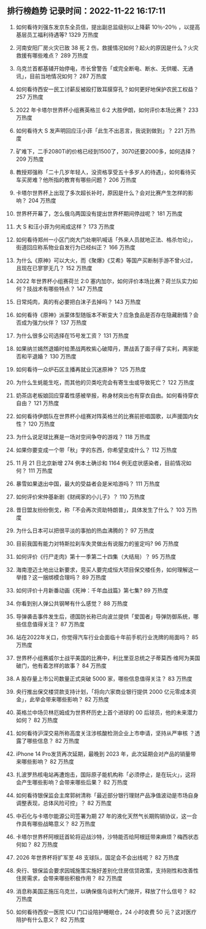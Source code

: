 
## 排行榜趋势 记录时间：2022-11-22 16:17:11
  
  1. 如何看待刘强东发京东全员信，提出副总监级别以上降薪 10％-20％ ，以提高基层员工福利待遇等? 1329 万热度
    
  2. 河南安阳厂房火灾已致 38 死 2 伤，救援情况如何？起火的原因是什么？火灾救援有哪些难点？ 289 万热度
    
  3. 乌克兰首都基辅开始停电，市长曾警告「或完全断电、断水、无供暖、无通讯」，目前当地情况如何？ 287 万热度
    
  4. 如何看待西安一民工讨薪反被殴打致耳膜穿孔？如何更好地保护农民工权益？ 257 万热度
    
  5. 2022 年卡塔尔世界杯小组赛英格兰 6:2 大胜伊朗，如何评价本场比赛？ 233 万热度
    
  6. 如何看待大 S 发声明回应汪小菲「此生不出恶言，我说到做到」？ 221 万热度
    
  7. 矿难下，二手2080Ti的价格已经到1500了，3070还要2000多，如何选择？ 209 万热度
    
  8. 教授郑强称「二十几岁年轻人，没资格享受五十多岁人的待遇」，如何看待买车买房难？他所指的教育有哪些问题？ 206 万热度
    
  9. 卡塔尔世界杯上出现了多次超长补时，原因是什么？会对比赛产生怎样的影响？ 204 万热度
    
  10. 世界杯开幕了，怎么俄乌两国没有提出世界杯期间停战呢？ 181 万热度
    
  11. 大 S 和汪小菲为何闹成这样？ 173 万热度
    
  12. 如何看待郑州一小区门岗大门处喇叭喊话「外来人员就地正法、格杀勿论」，街道回应称系物业自发行为已经纠正？ 166 万热度
    
  13. 为什么《原神》可以大火，而《聚爆》《艾希》等国产买断制手游不曾火过，且现在已寥寥无几？ 152 万热度
    
  14. 2022 年世界杯小组赛荷兰 2:0 塞内加尔，如何评价本场比赛？荷兰队实力如何？技战术有哪些特点？ 147 万热度
    
  15. 日常炖肉，真的有必要把白沫子去掉吗？ 143 万热度
    
  16. 如何看待《原神》派蒙体型随版本不断变大？应急食品是否存在隐藏剧情？会否成为强力伙伴？ 137 万热度
    
  17. 为什么很多公司选择在15号发工资？ 131 万热度
    
  18. 如果纳兰嫣然退婚时给萧战两枚紫心破障丹，萧战丢了面子得了实利，两家能否和平退婚？ 130 万热度
    
  19. 如何看待一众炉石区主播再就业沉迷原神？ 125 万热度
    
  20. 为什么生蚝能生吃，而其他的贝类吃完会有寄生虫或导致死亡？ 122 万热度
    
  21. 奶茶店老板娘回应穿着性感被举报，称身材突出也有穿衣自由。如何看待穿衣自由？ 121 万热度
    
  22. 如何看待伊朗队在世界杯小组赛对阵英格兰的比赛前拒唱国歌，以声援国内女性？ 120 万热度
    
  23. 为什么说足球比赛是一场对空间争夺的游戏？ 118 万热度
    
  24. 如果你要变成一个带「秋」字的东西，你希望变成什么？ 112 万热度
    
  25. 11 月 21 日北京新增 274 例本土确诊和 1164 例无症状感染者，目前情况如何？ 111 万热度
    
  26. 暴雪如果退出中国，最大的受益者会是米哈游吗？ 111 万热度
    
  27. 如何评价宋仲基新剧《财阀家的小儿子》？ 110 万热度
    
  28. 昔日盟友纷纷倒戈，称「不会再次资助特朗普」，具体发生了什么？ 103 万热度
    
  29. 为什么日本可以把很平淡的事拍的热血沸腾的？ 97 万热度
    
  30. 目前我国有能力对特斯拉刹车失灵做出有说服力的鉴定吗? 96 万热度
    
  31. 如何评价《行尸走肉》第十一季第二十四集（大结局）？ 95 万热度
    
  32. 海南澄迈土地出让新要求，竞买人要完成恒大项目保交楼任务，如何理解这一举措？这一捆绑模合理吗？ 89 万热度
    
  33. 如何评价十月新番动画《死神：千年血战篇》第七集? 89 万热度
    
  34. 你看到别人弹公共钢琴有什么感觉？ 88 万热度
    
  35. 导弹袭击事件发生后，德国防长称已向波兰提供「爱国者」导弹防御系统，哪些信息值得关注？ 87 万热度
    
  36. 站在2022年关口，你觉得汽车行业会面临十年前手机行业洗牌的局面吗？ 85 万热度
    
  37. 世界杯小组赛威尔士战平美国的比赛中，利比里亚总统之子蒂莫西·维阿为美国破门，他有着怎样的故事？ 84 万热度
    
  38. A 股存量上市公司数量正式突破 5000 家，哪些信息值得关注？ 83 万热度
    
  39. 央行推出保交楼贷款支持计划，「将向六家商业银行提供 2000 亿元零成本资金」，此举会带来哪些影响？ 82 万热度
    
  40. 英格兰中场贝林厄姆成为世界杯历史上首个进球的 00 后球员，他的未来潜力如何？ 82 万热度
    
  41. 如何看待沪深交易所称高度关注涉核酸检测企业上市申请，坚持从严审核 ？透露了哪些信息？ 82 万热度
    
  42. iPhone 14 Pro发货再次延期，最晚到 2023 年，此次延期会对产品的销量带来哪些影响？ 82 万热度
    
  43. 扎波罗热核电站再遭炮击，国际原子能机构称「必须停止，是在玩火」，这将会产生哪些影响？会带来哪些后果？ 82 万热度
    
  44. 如何看待银保监会主席郭树清称「最近部分银行理财产品净值波动是市场自身调整表现，总体风险可控」？ 82 万热度
    
  45. 中石化与卡塔尔能源公司签署为期 27 年的液化天然气长期购销协议，这一合作具有哪些战略意义？ 82 万热度
    
  46. 卡塔尔世界杯阿根廷首轮将迎战沙特，沙特能否给阿根廷带来麻烦？梅西状态何如？ 82 万热度
    
  47. 2026 年世界杯将扩军至 48 支球队，国足会不会出线呢？ 82 万热度
    
  48. 央行、银保监会要求因城施策实施好差别化住房信贷政策，支持刚性和改善性住房需求，会带来哪些积极作用？ 82 万热度
    
  49. 消息称美国正施压乌克兰，以确保俄乌谈判大门敞开，释放了什么信号？ 82 万热度
    
  50. 如何看待西安一医院 ICU 门口设陪护睡眠仓，24 小时收费 50 元？这对医疗陪护有什么意义？ 82 万热度
    